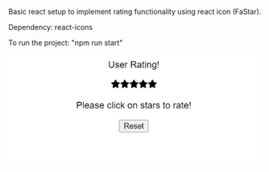 Basic react setup to implement rating functionality using react icon (FaStar).

Dependency: react-icons

To run the project: "npm run start"

![alt text](/public/react-stars.png?raw=true "Screenshot")
